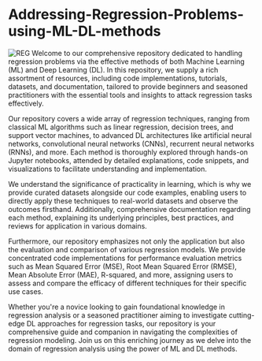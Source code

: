 # Addressing-Regression-Problems-using-ML-DL-methods
![REG](https://trainings.internshala.com/blog/wp-content/uploads/2023/07/Regression-in-machine-learning-1.jpg)
Welcome to our comprehensive repository dedicated to handling regression problems via the effective methods of both Machine Learning (ML) and Deep Learning (DL). In this repository, we supply a rich assortment of resources, including code implementations, tutorials, datasets, and documentation, tailored to provide beginners and seasoned practitioners with the essential tools and insights to attack regression tasks effectively.

Our repository covers a wide array of regression techniques, ranging from classical ML algorithms such as linear regression, decision trees, and support vector machines, to advanced DL architectures like artificial neural networks, convolutional neural networks (CNNs), recurrent neural networks (RNNs), and more. Each method is thoroughly explored through hands-on Jupyter notebooks, attended by detailed explanations, code snippets, and visualizations to facilitate understanding and implementation.

We understand the significance of practicality in learning, which is why we provide curated datasets alongside our code examples, enabling users to directly apply these techniques to real-world datasets and observe the outcomes firsthand. Additionally, comprehensive documentation regarding each method, explaining its underlying principles, best practices, and reviews for application in various domains.

Furthermore, our repository emphasizes not only the application but also the evaluation and comparison of various regression models. We provide concentrated code implementations for performance evaluation metrics such as Mean Squared Error (MSE), Root Mean Squared Error (RMSE), Mean Absolute Error (MAE), R-squared, and more, assigning users to assess and compare the efficacy of different techniques for their specific use cases.

Whether you're a novice looking to gain foundational knowledge in regression analysis or a seasoned practitioner aiming to investigate cutting-edge DL approaches for regression tasks, our repository is your comprehensive guide and companion in navigating the complexities of regression modeling. Join us on this enriching journey as we delve into the domain of regression analysis using the power of ML and DL methods.
